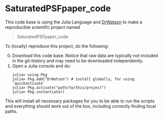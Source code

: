 # SaturatedPSFpaper_code

This code base is using the Julia Language and [DrWatson](https://juliadynamics.github.io/DrWatson.jl/stable/)
to make a reproducible scientific project named
> SaturatedPSFpaper_code

To (locally) reproduce this project, do the following:

0. Download this code base. Notice that raw data are typically not included in the
   git-history and may need to be downloaded independently.
1. Open a Julia console and do:
   ```
   julia> using Pkg
   julia> Pkg.add("DrWatson") # install globally, for using `quickactivate`
   julia> Pkg.activate("path/to/this/project")
   julia> Pkg.instantiate()
   ```

This will install all necessary packages for you to be able to run the scripts and
everything should work out of the box, including correctly finding local paths.
